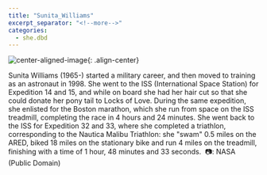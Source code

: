 ```yaml
---
title: "Sunita_Williams"
excerpt_separator: "<!--more-->"
categories:
  - she.dbd
---
```



![center-aligned-image](https://cdn.pixabay.com/photo/2020/10/26/16/56/man-5687861_1280.png){: .align-center}

Sunita Williams (1965-) started a military career, and then moved to training as an astronaut in 1998. She went to the ISS (International Space Station) for Expedition 14 and 15, and while on board she had her hair cut so that she could donate her pony tail to Locks of Love. During the same expedition, she enlisted for the Boston marathon, which she run from space on the ISS treadmill, completing the race in 4 hours and 24 minutes. She went back to the ISS for Expedition 32 and 33, where she completed a triathlon, corresponding to the Nautica Malibu Triathlon: she "swam" 0.5 miles on the ARED, biked 18 miles on the stationary bike and run 4 miles on the treadmill, finishing with a time of 1 hour, 48 minutes and 33 seconds.⁠
⁠
📷: NASA (Public Domain)⁠
